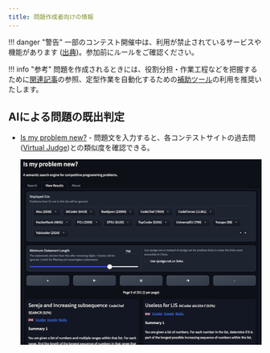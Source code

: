 ```yaml
---
title: 問題作成者向けの情報
---
```


!!! danger "警告"
    一部のコンテスト開催中は、利用が禁止されているサービスや機能があります ([出典](https://info.atcoder.jp/entry/llm-rules-ja))。参加前にルールをご確認ください。

!!! info "参考"
    問題を作成されるときには、役割分担・作業工程などを把握するために[関連記事](../../articles/for_writers)の参照、定型作業を自動化するための[補助ツール](../../cli/tools_for_writers)の利用を推奨いたします。

## AIによる問題の既出判定

- [Is my problem new?](http://yuantiji.ac/en/) - 問題文を入力すると、各コンテストサイトの過去問([Virtual Judge](https://vjudge.net/))との類似度を確認できる。

    <div align="center">
      <img loading="lazy" src="../../images/web_app/is_my_problem_new.png" alt="is my problem new">
    </div>
